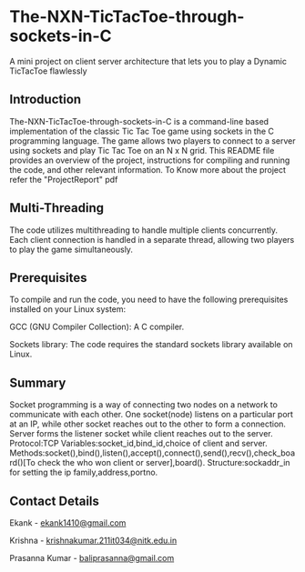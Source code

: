 
# The-NXN-TicTacToe-through-sockets-in-C
A mini project on client server architecture that lets you to play a Dynamic TicTacToe flawlessly



## Introduction
The-NXN-TicTacToe-through-sockets-in-C is a command-line based implementation of the classic Tic Tac Toe game using sockets in the C programming language. The game allows two players to connect to a server using sockets and play Tic Tac Toe on an N x N grid. This README file provides an overview of the project, instructions for compiling and running the code, and other relevant information. To Know more about the project refer the "ProjectReport" pdf

## Multi-Threading
The code utilizes multithreading to handle multiple clients concurrently. Each client connection is handled in a separate thread, allowing two players to play the game simultaneously.

## Prerequisites
To compile and run the code, you need to have the following prerequisites installed on your Linux system:

GCC (GNU Compiler Collection): A C compiler.

Sockets library: The code requires the standard sockets library available on Linux.
## Summary
Socket programming is a way of connecting two nodes on a network to communicate with each other. One socket(node) listens on a particular port at an IP, while other socket reaches out to the other to form a connection. Server forms the listener socket while client reaches out to the server.
Protocol:TCP Variables:socket_id,bind_id,choice of client and server. Methods:socket(),bind(),listen(),accept(),connect(),send(),recv(),check_board()[To check the who won client or server],board().
Structure:sockaddr_in for setting the ip family,address,portno.
## Contact Details
Ekank - ekank1410@gmail.com

Krishna - krishnakumar.211it034@nitk.edu.in

Prasanna Kumar - baliprasanna@gmail.com



